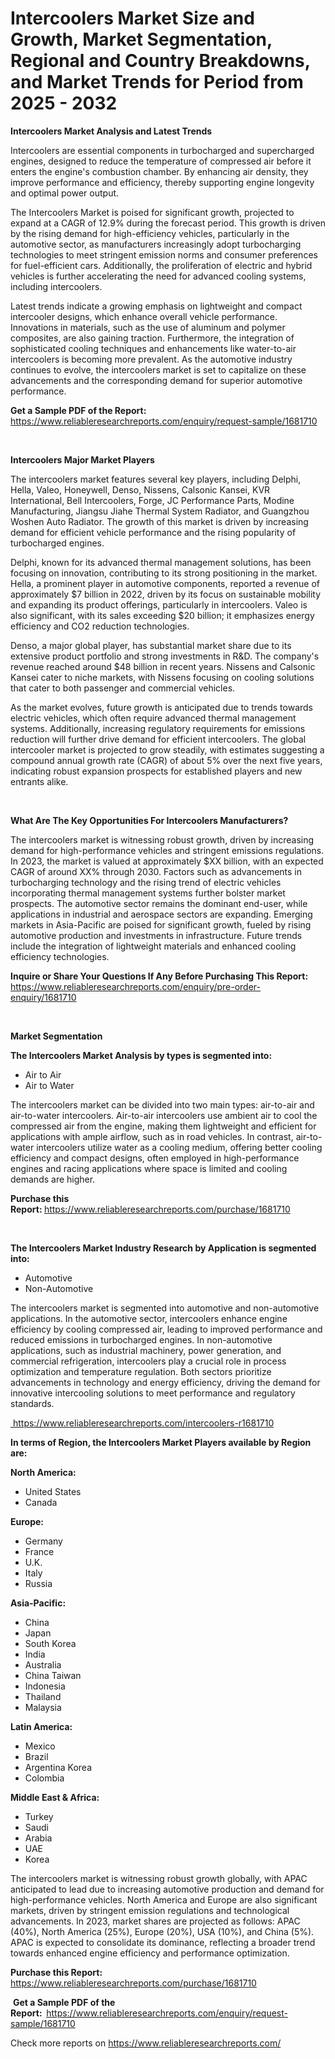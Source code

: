 <p><h1>Intercoolers Market Size and Growth, Market Segmentation, Regional and Country Breakdowns, and Market Trends for Period from 2025 -  2032</h1></p><p><strong>Intercoolers Market Analysis and Latest Trends</strong></p>
<p><p>Intercoolers are essential components in turbocharged and supercharged engines, designed to reduce the temperature of compressed air before it enters the engine's combustion chamber. By enhancing air density, they improve performance and efficiency, thereby supporting engine longevity and optimal power output.</p><p>The Intercoolers Market is poised for significant growth, projected to expand at a CAGR of 12.9% during the forecast period. This growth is driven by the rising demand for high-efficiency vehicles, particularly in the automotive sector, as manufacturers increasingly adopt turbocharging technologies to meet stringent emission norms and consumer preferences for fuel-efficient cars. Additionally, the proliferation of electric and hybrid vehicles is further accelerating the need for advanced cooling systems, including intercoolers.</p><p>Latest trends indicate a growing emphasis on lightweight and compact intercooler designs, which enhance overall vehicle performance. Innovations in materials, such as the use of aluminum and polymer composites, are also gaining traction. Furthermore, the integration of sophisticated cooling techniques and enhancements like water-to-air intercoolers is becoming more prevalent. As the automotive industry continues to evolve, the intercoolers market is set to capitalize on these advancements and the corresponding demand for superior automotive performance.</p></p>
<p><strong>Get a Sample PDF of the Report:&nbsp;</strong> <a href="https://www.reliableresearchreports.com/enquiry/request-sample/1681710?utm_campaign=3057&utm_medium=2&utm_source=Github&utm_content=ia&utm_term=10042025&utm_id=intercoolers">https://www.reliableresearchreports.com/enquiry/request-sample/1681710</a></p>
<p>&nbsp;</p>
<p><strong>Intercoolers Major Market Players</strong></p>
<p><p>The intercoolers market features several key players, including Delphi, Hella, Valeo, Honeywell, Denso, Nissens, Calsonic Kansei, KVR International, Bell Intercoolers, Forge, JC Performance Parts, Modine Manufacturing, Jiangsu Jiahe Thermal System Radiator, and Guangzhou Woshen Auto Radiator. The growth of this market is driven by increasing demand for efficient vehicle performance and the rising popularity of turbocharged engines.</p><p>Delphi, known for its advanced thermal management solutions, has been focusing on innovation, contributing to its strong positioning in the market. Hella, a prominent player in automotive components, reported a revenue of approximately $7 billion in 2022, driven by its focus on sustainable mobility and expanding its product offerings, particularly in intercoolers. Valeo is also significant, with its sales exceeding $20 billion; it emphasizes energy efficiency and CO2 reduction technologies.</p><p>Denso, a major global player, has substantial market share due to its extensive product portfolio and strong investments in R&D. The company's revenue reached around $48 billion in recent years. Nissens and Calsonic Kansei cater to niche markets, with Nissens focusing on cooling solutions that cater to both passenger and commercial vehicles.</p><p>As the market evolves, future growth is anticipated due to trends towards electric vehicles, which often require advanced thermal management systems. Additionally, increasing regulatory requirements for emissions reduction will further drive demand for efficient intercoolers. The global intercooler market is projected to grow steadily, with estimates suggesting a compound annual growth rate (CAGR) of about 5% over the next five years, indicating robust expansion prospects for established players and new entrants alike.</p></p>
<p>&nbsp;</p>
<p><strong>What Are The Key Opportunities For Intercoolers Manufacturers?</strong></p>
<p><p>The intercoolers market is witnessing robust growth, driven by increasing demand for high-performance vehicles and stringent emissions regulations. In 2023, the market is valued at approximately $XX billion, with an expected CAGR of around XX% through 2030. Factors such as advancements in turbocharging technology and the rising trend of electric vehicles incorporating thermal management systems further bolster market prospects. The automotive sector remains the dominant end-user, while applications in industrial and aerospace sectors are expanding. Emerging markets in Asia-Pacific are poised for significant growth, fueled by rising automotive production and investments in infrastructure. Future trends include the integration of lightweight materials and enhanced cooling efficiency technologies.</p></p>
<p><strong>Inquire or Share Your Questions If Any Before Purchasing This Report:</strong> <a href="https://www.reliableresearchreports.com/enquiry/pre-order-enquiry/1681710?utm_campaign=3057&utm_medium=2&utm_source=Github&utm_content=ia&utm_term=10042025&utm_id=intercoolers">https://www.reliableresearchreports.com/enquiry/pre-order-enquiry/1681710</a></p>
<p>&nbsp;</p>
<p><strong>Market Segmentation</strong></p>
<p><strong>The Intercoolers Market Analysis by types is segmented into:</strong></p>
<p><ul><li>Air to Air</li><li>Air to Water</li></ul></p>
<p><p>The intercoolers market can be divided into two main types: air-to-air and air-to-water intercoolers. Air-to-air intercoolers use ambient air to cool the compressed air from the engine, making them lightweight and efficient for applications with ample airflow, such as in road vehicles. In contrast, air-to-water intercoolers utilize water as a cooling medium, offering better cooling efficiency and compact designs, often employed in high-performance engines and racing applications where space is limited and cooling demands are higher.</p></p>
<p><strong>Purchase this Report:&nbsp;</strong><a href="https://www.reliableresearchreports.com/purchase/1681710?utm_campaign=3057&utm_medium=2&utm_source=Github&utm_content=ia&utm_term=10042025&utm_id=intercoolers">https://www.reliableresearchreports.com/purchase/1681710</a></p>
<p>&nbsp;</p>
<p><strong>The Intercoolers Market Industry Research by Application is segmented into:</strong></p>
<p><ul><li>Automotive</li><li>Non-Automotive</li></ul></p>
<p><p>The intercoolers market is segmented into automotive and non-automotive applications. In the automotive sector, intercoolers enhance engine efficiency by cooling compressed air, leading to improved performance and reduced emissions in turbocharged engines. In non-automotive applications, such as industrial machinery, power generation, and commercial refrigeration, intercoolers play a crucial role in process optimization and temperature regulation. Both sectors prioritize advancements in technology and energy efficiency, driving the demand for innovative intercooling solutions to meet performance and regulatory standards.</p></p>
<p><a href="https://www.reliableresearchreports.com/intercoolers-r1681710?utm_campaign=3057&utm_medium=2&utm_source=Github&utm_content=ia&utm_term=10042025&utm_id=intercoolers">&nbsp;https://www.reliableresearchreports.com/intercoolers-r1681710</a></p>
<p><strong>In terms of Region, the Intercoolers Market Players available by Region are:</strong></p>
<p>
    <p> <strong> North America: </strong>
        <ul>
            <li>United States</li>
            <li>Canada</li>
        </ul>
        </p> 
    <p> <strong> Europe: </strong>
        <ul>
            <li>Germany</li>
            <li>France</li>
            <li>U.K.</li>
            <li>Italy</li>
            <li>Russia</li>
        </ul>
        </p> 
    <p> <strong> Asia-Pacific: </strong>
        <ul>
            <li>China</li>
            <li>Japan</li>
            <li>South Korea</li>
            <li>India</li>
            <li>Australia</li>
            <li>China Taiwan</li>
            <li>Indonesia</li>
            <li>Thailand</li>
            <li>Malaysia</li>
        </ul>
        </p> 
    <p> <strong> Latin America: </strong>
        <ul>
            <li>Mexico</li>
            <li>Brazil</li>
            <li>Argentina Korea</li>
            <li>Colombia</li>
        </ul>
        </p> 
    <p> <strong> Middle East & Africa: </strong>
        <ul>
            <li>Turkey</li>
            <li>Saudi</li>
            <li>Arabia</li>
            <li>UAE</li>
            <li>Korea</li>
        </ul>
    </p>
    </p>
<p><p>The intercoolers market is witnessing robust growth globally, with APAC anticipated to lead due to increasing automotive production and demand for high-performance vehicles. North America and Europe are also significant markets, driven by stringent emission regulations and technological advancements. In 2023, market shares are projected as follows: APAC (40%), North America (25%), Europe (20%), USA (10%), and China (5%). APAC is expected to consolidate its dominance, reflecting a broader trend towards enhanced engine efficiency and performance optimization.</p></p>
<p><strong>Purchase this Report: </strong><a href="https://www.reliableresearchreports.com/purchase/1681710?utm_campaign=3057&utm_medium=2&utm_source=Github&utm_content=ia&utm_term=10042025&utm_id=intercoolers">https://www.reliableresearchreports.com/purchase/1681710</a></p>
<p>&nbsp;<strong>Get a Sample PDF of the Report:&nbsp;&nbsp;</strong><a href="https://www.reliableresearchreports.com/enquiry/request-sample/1681710?utm_campaign=3057&utm_medium=2&utm_source=Github&utm_content=ia&utm_term=10042025&utm_id=intercoolers">https://www.reliableresearchreports.com/enquiry/request-sample/1681710</a></p>
<p><strong></strong></p>
<p>Check more reports on <a href="https://www.reliableresearchreports.com/?utm_campaign=3057&utm_medium=2&utm_source=Github&utm_content=ia&utm_term=10042025&utm_id=intercoolers">https://www.reliableresearchreports.com/</a></p>